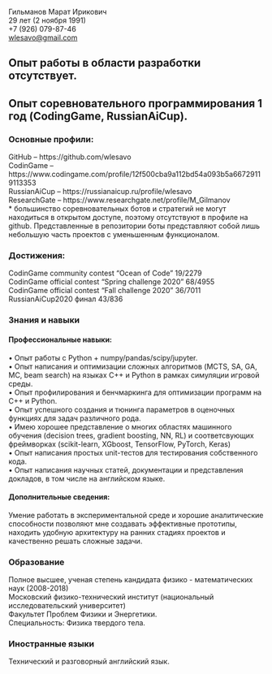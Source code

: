 Гильманов Марат Ирикович<br>
29 лет (2 ноября 1991)<br>
+7 (926) 079-87-46<br>
wlesavo@gmail.com<br>

<h2>Опыт работы в области разработки отсутствует.<br></h2>
<h2>Опыт соревновательного программирования 1 год (CodingGame, RussianAiCup).<br></h2>

<h3>Основные профили:<br></h3> 
GitHub		– https://github.com/wlesavo<br>
CodinGame	– https://www.codingame.com/profile/12f500cba9a112bd54a093b5a66729119113353<br>
RussianAiCup	– https://russianaicup.ru/profile/wlesavo<br>
ResearchGate	– https://www.researchgate.net/profile/M_Gilmanov<br>
* большинство соревновательных ботов и стратегий не могут находиться в открытом доступе, поэтому отсутствуют в профиле на github. Представленные в репозитории боты представляют собой лишь небольшую часть проектов с уменьшенным функционалом.<br>

<h3>Достижения:<br></h3> 
CodinGame community contest “Ocean of Code” 		19/2279<br>
CodinGame official contest “Spring challenge 2020” 	68/4955<br>
CodinGame official contest “Fall challenge 2020”	 	36/7011<br>
RussianAiCup2020 финал						43/836<br>

<h3>Знания и навыки<br></h3> 
<h4>Профессиональные навыки:<br></h4> 
•	Опыт работы с Python + numpy/pandas/scipy/jupyter. <br>
•	Опыт написания и оптимизации сложных алгоритмов (MCTS, SA, GA, MC, beam search) на языках С++ и Python в рамках симуляции игровой среды.<br>
•	Опыт профилирования и бенчмаркинга для оптимизации программ на С++ и Python.<br>
•	Опыт успешного создания и тюнинга параметров в оценочных функциях для задач различного рода.<br>
•	Имею хорошее представление о многих областях машинного обучения (decision trees, gradient boosting, NN, RL) и соответсвующих фреймворках (scikit-learn, XGboost, TensorFlow, PyTorch, Keras)<br>
•	Опыт написания простых unit-тестов для тестирования собственного кода.<br>
•	Опыт написания научных статей, документации и представления докладов, в том числе на английском языке.<br>

<h4>Дополнительные сведения:<br></h4> 
Умение работать в экспериментальной среде и хорошие аналитические способности позволяют мне создавать эффективные прототипы, находить удобную архитектуру на ранних стадиях проектов и качественно решать сложные задачи. <br>

<h3>Образование<br></h3>
Полное высшее, ученая степень кандидата физико - математических наук (2008-2018)<br>
Московский физико-технический институт (национальный исследовательский университет)<br>
Факультет Проблем Физики и Энергетики.<br>
Специальность: Физика твердого тела. <br>

<h3>Иностранные языки <br></h3>
Технический и разговорный английский язык. 
